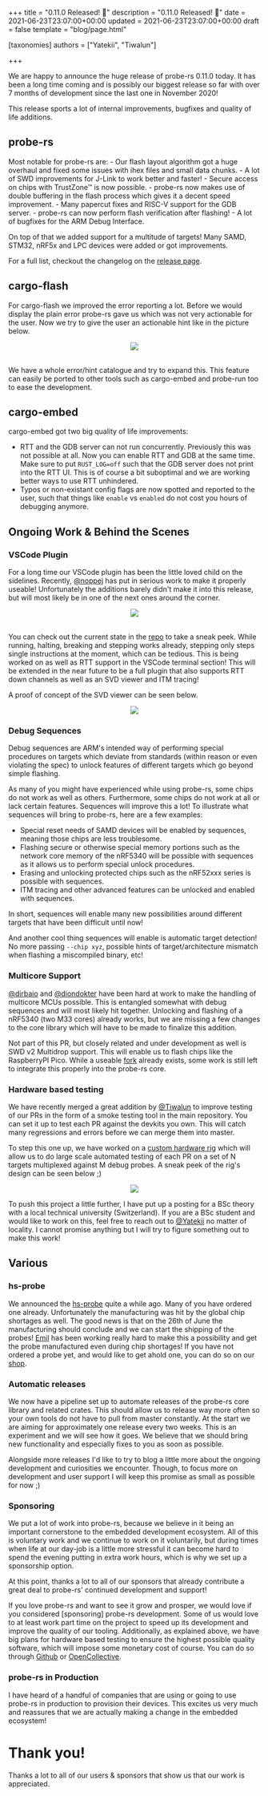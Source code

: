 +++
title = "0.11.0 Released! 🎉"
description = "0.11.0 Released! 🎉"
date = 2021-06-23T23:07:00+00:00
updated = 2021-06-23T23:07:00+00:00
draft = false
template = "blog/page.html"

[taxonomies]
authors = ["Yatekii", "Tiwalun"]

+++

We are happy to announce the huge release of probe-rs 0.11.0 today.
It has been a long time coming and is possibly our biggest release so far with over 7 months of development since the last one in November 2020!

This release sports a lot of internal improvements, bugfixes and quality of life additions.

## probe-rs

Most notable for probe-rs are:
    - Our flash layout algorithm got a huge overhaul and fixed some issues with ihex files and small data chunks.
    - A lot of SWD improvements for J-Link to work better and faster!
    - Secure access on chips with TrustZone™ is now possible.
    - probe-rs now makes use of double buffering in the flash process which gives it a decent speed improvement.
    - Many papercut fixes and RISC-V support for the GDB server.
    - probe-rs can now perform flash verification after flashing!
    - A lot of bugfixes for the ARM Debug Interface.

On top of that we added support for a multitude of targets!
Many SAMD, STM32, nRF5x and LPC devices were added or got improvements.

For a full list, checkout the changelog on the [release page](https://github.com/probe-rs/probe-rs/releases/tag/v0.11.0).

## cargo-flash

For cargo-flash we improved the error reporting a lot. Before we would display the plain error probe-rs gave us which was not very actionable for the user.
Now we try to give the user an actionable hint like in the picture below.

<center><img src="/img/release-0.11.0/cargo-flash-hints.png" style="max-width:100%"></center>
<br>

We have a whole error/hint catalogue and try to expand this. This feature can easily be ported to other tools such as cargo-embed and probe-run too to ease the development.

## cargo-embed

cargo-embed got two big quality of life improvements:

- RTT and the GDB server can not run concurrently. Previously this was not possible at all. Now you can enable RTT and GDB at the same time. Make sure to put `RUST_LOG=off` such that the GDB server does not print into the RTT UI. This is of course a bit suboptimal and we are working better ways to use RTT unhindered.
- Typos or non-existant config flags are now spotted and reported to the user, such that things like `enable` vs `enabled` do not cost you hours of debugging anymore.

## Ongoing Work & Behind the Scenes

### VSCode Plugin

For a long time our VSCode plugin has been the little loved child on the sidelines. Recently, [@noppej](https://github.com/noppej) has put in serious work to make it properly useable! Unfortunately the additions barely didn't make it into this release, but will most likely be in one of the next ones around the corner.

<center><img src="/img/release-0.11.0/probe-rs-debugger.gif" style="max-width:100%"></center>
<br>

You can check out the current state in the [repo](https://github.com/probe-rs/vscode) to take a sneak peek.
While running, halting, breaking and stepping works already, stepping only steps single instructions at the moment, which can be tedious.
This is being worked on as well as RTT support in the VSCode terminal section! This will be extended in the near future to be a full plugin that also supports RTT down channels as well as an SVD viewer and ITM tracing!

A proof of concept of the SVD viewer can be seen below.

<center><img src="/img/release-0.11.0/svd-viewer.jpeg" style="max-width:100%"></center>

### Debug Sequences

Debug sequences are ARM's intended way of performing special procedures on targets which deviate from standards (within reason or even violating the spec) to unlock features of different targets which go beyond simple flashing.

As many of you might have experienced while using probe-rs, some chips do not work as well as others. Furthermore, some chips do not work at all or lack certain features. Sequences will improve this a lot!
To illustrate what sequences will bring to probe-rs, here are a few examples:

- Special reset needs of SAMD devices will be enabled by sequences, meaning those chips are less troublesome.
- Flashing secure or otherwise special memory portions such as the network core memory of the nRF5340 will be possible with sequences as it allows us to perform special unlock procedures.
- Erasing and unlocking protected chips such as the nRF52xxx series is possible with sequences.
- ITM tracing and other advanced features can be unlocked and enabled with sequences.

In short, sequences will enable many new possibilities around different targets that have been difficult until now!

And another cool thing sequences will enable is automatic target detection! No more passing `--chip xyz`, possible hints of target/architecture mismatch when flashing a miscompiled binary, etc!

### Multicore Support

[@dirbaio](https://github.com/Dirbaio) and [@diondokter](https://github.com/diondokter) have been hard at work to make the handling of multicore MCUs possible.
This is entangled somewhat with debug sequences and will most likely hit together.
Unlocking and flashing of a nRF5340 (two M33 cores) already works, but we are missing a few changes to the core library which will have to be made to finalize this addition.

Not part of this PR, but closely related and under development as well is SWD v2 Multidrop support. This will enable us to flash chips like the RaspberryPI Pico. While a useable [fork](https://github.com/rp-rs/probe-rs) already exists, some work is still left to integrate this properly into the probe-rs core.

### Hardware based testing

We have recently merged a great addition by [@Tiwalun](https://github.com/Tiwalun) to improve testing of our PRs in the form of a smoke testing tool in the main repository.
You can set it up to test each PR against the devkits you own. This will catch many regressions and errors before we can merge them into master.

To step this one up, we have worked on a [custom hardware rig](https://github.com/probe-rs/hive) which will allow us to do large scale automated testing of each PR on a set of N targets multiplexed against M debug probes.
A sneak peek of the rig's design can be seen below ;)

<center><img src="/img/release-0.11.0/hive.jpg" style="max-width:100%"></center>

To push this project a little further, I have put up a posting for a BSc theory with a local technical university (Switzerland). If you are a BSc student and would like to work on this, feel free to reach out to [@Yatekii](https://github.com/Yatekii) no matter of locality. I cannot promise anything but I will try to figure something out to make this work!

## Various

### hs-probe

We announced the [hs-probe](https://github.com/probe-rs/hs-probe) quite a while ago. Many of you have ordered one already. Unfortunately the manufacturing was hit by the global chip shortages as well. The good news is that on the 26th of June the manufacturing should conclude and we can start the shipping of the probes!
[Emil](https://github.com/korken89) has been working really hard to make this a possibility and get the probe manufactured even during chip shortages!
If you have not ordered a probe yet, and would like to get ahold one, you can do so on our [shop](https://shop.probe.rs/).

### Automatic releases

We now have a pipeline set up to automate releases of the probe-rs core library and related crates. This should allow us to release way more often so your own tools do not have to pull from master constantly.
At the start we are aiming for approximately one release every two weeks. This is an experiment and we will see how it goes. We believe that we should bring new functionality and especially fixes to you as soon as possible.

Alongside more releases I'd like to try to blog a little more about the ongoing development and curiosities we encounter. Though, to focus more on development and user support I will keep this promise as small as possible for now ;)

### Sponsoring

We put a lot of work into probe-rs, because we believe in it being an important cornerstone to the embedded development ecosystem.
All of this is voluntary work and we continue to work on it voluntarily, but during times when life at our day-job is a little more stressful it can become hard to spend the evening putting in extra work hours, which is why we set up a sponsorship option.

At this point, thanks a lot to all of our sponsors that already contribute a great deal to probe-rs' continued development and support!

If you love probe-rs and want to see it grow and prosper, we would love if you considered [sponsoring] probe-rs development. Some of us would love to at least work part time on the project to speed up its development and improve the quality of our tooling. Additionally, as explained above, we have big plans for hardware based testing to ensure the highest possible quality software, which will impose some monetary cost of course.
You can do so through [Github](https://github.com/sponsors/probe-rs) or [OpenCollective](https://opencollective.com/probe-rs).

### probe-rs in Production

I have heard of a handful of companies that are using or going to use probe-rs in production to provision their devices. This excites us very much and reassures that we are actually making a change in the embedded ecosystem!

# Thank you!

Thanks a lot to all of our users & sponsors that show us that our work is appreciated.